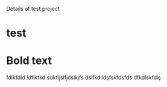 Details of test project
# test
# Bold text
  fdlkfdld
!dflkfkd
    sdkfljslfjdslkjfs
    dslfkdlldşfskfdsfds
    dfkdlskfdlş

